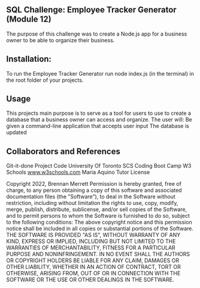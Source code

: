 ## SQL Challenge: Employee Tracker Generator (Module 12)
The purpose of this challenge was to create a Node.js app for a business owner to be able to organize their business.

## Installation:
To run the Employee Tracker Generator run node index.js (in the terminal) in the root folder of your projects. 

## Usage
This projects main purpose is to serve as a tool for users to use to create a database that a business owner can access and organize. The user will:
Be given a command-line application that accepts user input
The database is updated

## Collaborators and References
Git-it-done Project Code University Of Toronto SCS Coding Boot Camp
W3 Schools www.w3schools.com
Maria Aquino Tutor
License

Copyright 2022, Brennan Merrett Permission is hereby granted, free of charge, to any person obtaining a copy of this software and associated documentation files (the "Software"), to deal in the Software without restriction, including without limitation the rights to use, copy, modify, merge, publish, distribute, sublicense, and/or sell copies of the Software, and to permit persons to whom the Software is furnished to do so, subject to the following conditions: The above copyright notice and this permission notice shall be included in all copies or substantial portions of the Software. THE SOFTWARE IS PROVIDED "AS IS", WITHOUT WARRANTY OF ANY KIND, EXPRESS OR IMPLIED, INCLUDING BUT NOT LIMITED TO THE WARRANTIES OF MERCHANTABILITY, FITNESS FOR A PARTICULAR PURPOSE AND NONINFRINGEMENT. IN NO EVENT SHALL THE AUTHORS OR COPYRIGHT HOLDERS BE LIABLE FOR ANY CLAIM, DAMAGES OR OTHER LIABILITY, WHETHER IN AN ACTION OF CONTRACT, TORT OR OTHERWISE, ARISING FROM, OUT OF OR IN CONNECTION WITH THE SOFTWARE OR THE USE OR OTHER DEALINGS IN THE SOFTWARE.

